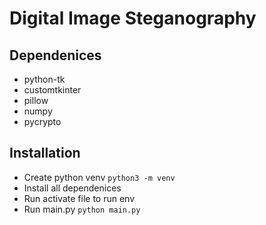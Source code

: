 # Digital Image Steganography

## Dependenices

- python-tk
- customtkinter
- pillow
- numpy
- pycrypto

## Installation

- Create python venv `python3 -m venv`
- Install all dependenices
- Run activate file to run env
- Run main.py `python main.py`
